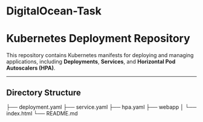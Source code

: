 # DigitalOcean-Task
# Kubernetes Deployment Repository

This repository contains Kubernetes manifests for deploying and managing applications, including **Deployments**, **Services**, and **Horizontal Pod Autoscalers (HPA)**.

---

## Directory Structure

├── deployment.yaml
├── service.yaml
├── hpa.yaml
├── webapp
│ └── index.html
└── README.md
